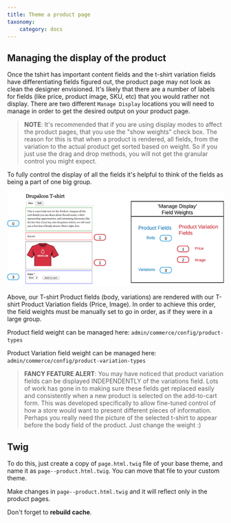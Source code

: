 ```yaml
---
title: Theme a product page
taxonomy:
    category: docs
---
```



## Managing the display of the product

Once the tshirt has important content fields and the t-shirt variation
fields have differentiating fields figured out, the product page may not
look as clean the designer envisioned. It's likely that there are a
number of labels for fields (like price, product image, SKU, etc) that
you would rather not display. There are two different ``Manage Display``
locations you will need to manage in order to get the desired output on
your product page.

>    **NOTE**: It's recommended that if you are using display modes to
    affect the product pages, that you use the "show weights" check box.
    The reason for this is that when a product is rendered, all fields,
    from the variation to the actual product get sorted based on weight.
    So if you just use the drag and drop methods, you will not get the
    granular control you might expect.

To fully control the display of all the fields it's helpful to think of
the fields as being a part of one big group.

![Manage Display field weight graphic](product_display_visual.png)

Above, our T-shirt Product fields (body, variations) are rendered with
our T-shirt Product Variation fields (Price, Image). In order to achieve
this order, the field weights must be manually set to go in order, as if
they were in a large group.

Product field weight can be managed here:
``admin/commerce/config/product-types``

Product Variation field weight can be managed here:
``admin/commerce/config/product-variation-types``

>    **FANCY FEATURE ALERT**: You may have noticed that product variation
    fields can be displayed INDEPENDENTLY of the variations field. Lots
    of work has gone in to making sure these fields get replaced easily
    and consistently when a new product is selected on the add-to-cart
    form. This was developed specifically to allow fine-tuned control of
    how a store would want to present different pieces of information.
    Perhaps you really need the picture of the selected t-shirt to
    appear before the body field of the product. Just change the weight
    :)


## Twig

To do this, just create a copy of ``page.html.twig`` file of your base theme,
and name it as ``page--product.html.twig``. You can move that file to your
custom theme.

Make changes in ``page--product.html.twig`` and it will reflect only in the
product pages.

Don't forget to **rebuild cache**.
